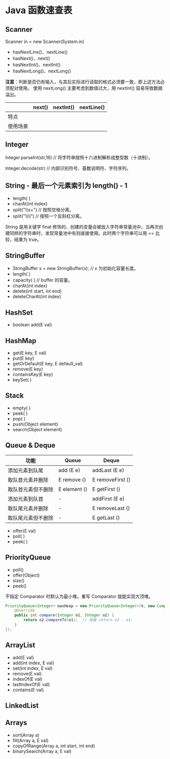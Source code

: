 # Java 函数速查表



## Scanner

Scanner in = new Scanner(System.in)

* hasNextLine()、nextLine()
* hasNext()、next()
* hasNextInt()、nextInt()
* hasNextLong()、nextLong()

**注意**：判断是否仍有输入，与其后实际进行读取的格式必须要一致，即上述方法必须配对使用。 使用 nextLong() 主要考虑到数值过大，用 nextInt() 容易导致数据溢出。

|          | next() | nextInt() | nextLine() |
| -------- | ------ | --------- | ---------- |
| 特点     |        |           |            |
| 使用场景 |        |           |            |





## Integer

Integer.parseInt(str,16)  // 将字符串按照十六进制解析成整型数（十进制）。

Integer.decode(str)  // 内部识别符号、基数说明符、字符序列。



## String - 最后一个元素索引为 length() - 1

* length( )
* charAt(int index)
* split("\\\s+")  // 按照空格分离。
* split("\\\\\\\\\")  // 按照一个反斜杠分离。



String 是用关键字 final 修饰的，创建的变量会被放入字符串常量池中。当再次创建同样的字符串时，发现常量池中有则直接使用。此时两个字符串可以用 == 比较，结果为 true。



## StringBuffer

* StringBuffer s = new StringBuffer(x);  // x 为初始化容量长度。
* length( )
* capacity( ) // buffer 的容量。
* charAt(int index)
* delete(int start, int end)
* deleteCharAt(int index)



## HashSet <Boxing Type>

* boolean add(E val)



## HashMap

* get(E key, E val)
* put(E key)
* getOrDefault(E key, E default_val)
* remove(E key)
* containsKey(E key)
* keySet( )





## Stack <Boxing Type>

* empty( ) 
* peek( )
* pop( )
* push(Object element)
* search(Object element)





## Queue & Deque <Boxing Type>

| 功能               | Queue        | Deque            |
| ------------------ | ------------ | ---------------- |
| 添加元素到队尾     | add (E e)    | addLast (E e)    |
| 取队首元素并删除   | E remove ()  | E removeFirst () |
| 取队首元素但不删除 | E element () | E getFirst ()    |
| 添加元素到队首     | -            | addFirst (E e)   |
| 取队尾元素并删除   | -            | E removeLast ()  |
| 取队尾元素但不删除 | -            | E getLast ()     |



* offer(E val)
* poll( )
* peek( )



## PriorityQueue<Boxing Type>

* poll()
* offer(Object)
* size()
* peek()

不指定 Comparator 时默认为最小堆。重写 Comparator 就能实现大顶堆。

```java
PriorityQueue<Integer> maxHeap = new PriorityQueue<Integer>(k, new Comparator<Integer>() {
    @Override
    public int compare(Integer o1, Integer o2) {
        return o2.compareTo(o1);  // 或者 return o2 - o1;
    }
});
```



## ArrayList<Boxing Type>

* add(E val)
* add(int index, E val)
* set(int index, E val)
* remove(E val)
* indexOf(E val)
* lastIndexOf(E val)
* contains(E val)



## LinkedList<Boxing Type>





## Arrays

* sort(Array a)
* fill(Array a, E val)
* copyOfRange(Array a, int start, int end)
* binarySearch(Array a, E val)